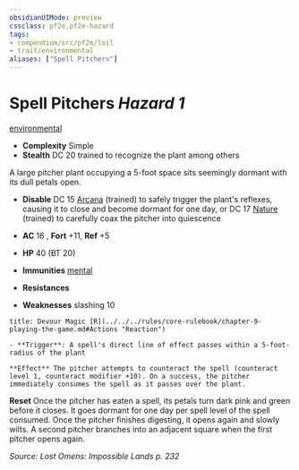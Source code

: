 ```yaml
---
obsidianUIMode: preview
cssclass: pf2e,pf2e-hazard
tags:
- compendium/src/pf2e/loil
- trait/environmental
aliases: ["Spell Pitchers"]
---
```

# Spell Pitchers *Hazard 1*  
[environmental](../../../Rules/traits/environmental.md)  

- **Complexity** Simple
- **Stealth** DC 20 trained to recognize the plant among others  

A large pitcher plant occupying a 5-foot space sits seemingly dormant with its dull petals open.

- **Disable** DC 15 [Arcana](../../skills.md#Arcana) (trained) to safely trigger the plant's reflexes, causing it to close and become dormant for one day, or DC 17 [Nature](../../skills.md#Nature) (trained) to carefully coax the pitcher into quiescence  

- **AC** 16 , **Fort** +11, **Ref** +5
- **HP** 40 (BT 20)
- **Immunities** [mental](../../../Rules/traits/mental.md)
- **Resistances** 
- **Weaknesses** slashing 10
     
```ad-embed-ability
title: Devour Magic [R](../../../rules/core-rulebook/chapter-9-playing-the-game.md#Actions "Reaction")

- **Trigger**: A spell's direct line of effect passes within a 5-foot-radius of the plant

**Effect** The pitcher attempts to counteract the spell (counteract level 1, counteract modifier +10). On a success, the pitcher immediately consumes the spell as it passes over the plant.
```

**Reset** Once the pitcher has eaten a spell, its petals turn dark pink and green before it closes. It goes dormant for one day per spell level of the spell consumed. Once the pitcher finishes digesting, it opens again and slowly wilts. A second pitcher branches into an adjacent square when the first pitcher opens again.  

*Source: Lost Omens: Impossible Lands p. 232*
